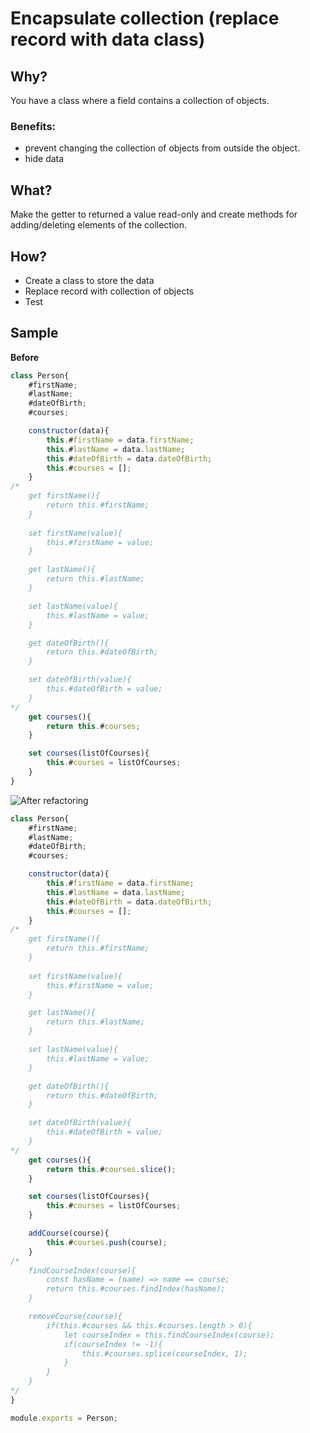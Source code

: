 # Encapsulate collection (replace record with data class)
## Why?
You have a class where a field contains a collection of objects.
### Benefits:
- prevent changing the collection of objects from outside the object.
- hide data
## What?
Make the getter to returned a value read-only and create methods for adding/deleting elements of the collection.
## How?
- Create a class to store the data
- Replace record with collection of objects
- Test
## Sample
**Before**
```js
class Person{
    #firstName;
    #lastName;
    #dateOfBirth;
    #courses;

    constructor(data){
        this.#firstName = data.firstName;
        this.#lastName = data.lastName;
        this.#dateOfBirth = data.dateOfBirth;
        this.#courses = [];
    }
/*
    get firstName(){
        return this.#firstName;
    }
    
    set firstName(value){
        this.#firstName = value;
    }

    get lastName(){
        return this.#lastName;
    }

    set lastName(value){
        this.#lastName = value;
    }    

    get dateOfBirth(){
        return this.#dateOfBirth;
    }

    set dateOfBirth(value){
        this.#dateOfBirth = value;
    }
*/
    get courses(){
        return this.#courses;
    }

    set courses(listOfCourses){
        this.#courses = listOfCourses;
    }
}

```
![After refactoring](../../images/arrow.png)
```js
class Person{
    #firstName;
    #lastName;
    #dateOfBirth;
    #courses;

    constructor(data){
        this.#firstName = data.firstName;
        this.#lastName = data.lastName;
        this.#dateOfBirth = data.dateOfBirth;
        this.#courses = [];
    }
/*
    get firstName(){
        return this.#firstName;
    }
    
    set firstName(value){
        this.#firstName = value;
    }

    get lastName(){
        return this.#lastName;
    }

    set lastName(value){
        this.#lastName = value;
    }    

    get dateOfBirth(){
        return this.#dateOfBirth;
    }

    set dateOfBirth(value){
        this.#dateOfBirth = value;
    }
*/
    get courses(){
        return this.#courses.slice();
    }

    set courses(listOfCourses){
        this.#courses = listOfCourses;
    }

    addCourse(course){
        this.#courses.push(course);
    }
/*
    findCourseIndex(course){
        const hasName = (name) => name == course;
        return this.#courses.findIndex(hasName);
    }

    removeCourse(course){
        if(this.#courses && this.#courses.length > 0){
            let courseIndex = this.findCourseIndex(course);
            if(courseIndex != -1){
                this.#courses.splice(courseIndex, 1);
            }
        }
    }
*/
}

module.exports = Person;
```
